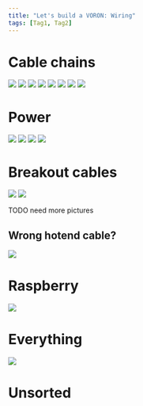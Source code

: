 ```yaml
---
title: "Let's build a VORON: Wiring"
tags: [Tag1, Tag2]
---
```


# Cable chains

![](/images/trident/chain1.jpg)
![](/images/trident/chain2.jpg)
![](/images/trident/chain3.jpg)
![](/images/trident/chain4.jpg)
![](/images/trident/hidden_side.jpg)
![](/images/trident/hidden_side_chain.jpg)
![](/images/trident/loose_top.jpg)
![](/images/trident/top_motor_cables.jpg)

# Power

![](/images/trident/mains.jpg)
![](/images/trident/mains2.jpg)
![](/images/trident/octo_power.jpg)
![](/images/trident/octo_power2.jpg)

# Breakout cables

![](/images/trident/breakout1.jpg)
![](/images/trident/breakout2.jpg)

TODO need more pictures

## Wrong hotend cable?

![](/images/trident/wrong_hotend_cable.jpg)

# Raspberry

![](/images/trident/raspberry.jpg)

# Everything

![](/images/trident/full_top.jpg)

# Unsorted

